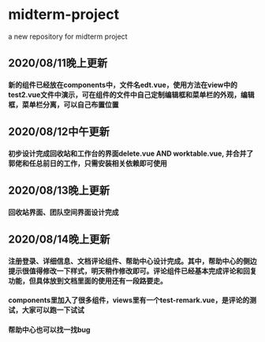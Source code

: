 # midterm-project
a new repository for midterm project
## 2020/08/11晚上更新
  #### 新的组件已经放在components中，文件名edt.vue，使用方法在view中的test2.vue文件中演示，可在组件的文件中自己定制编辑框和菜单栏的外观，编辑框，菜单栏分离，可以自己布置位置
## 2020/08/12中午更新
  #### 初步设计完成回收站和工作台的界面delete.vue AND worktable.vue, 并合并了郭佬和任总前日的工作，只需安装相关依赖即可使用
## 2020/08/13晚上更新
  #### 回收站界面、团队空间界面设计完成
## 2020/08/14晚上更新
  #### 注册登录、详细信息、文档评论组件、帮助中心设计完成。其中，帮助中心的侧边提示很值得修改一下样式，明天稍作修改即可。评论组件已经基本完成评论和回复功能，但具体放到文档里面的使用还有一段路要走。
  #### components里加入了很多组件，views里有一个test-remark.vue，是评论的测试，大家可以跑一下试试
  #### 帮助中心也可以找一找bug